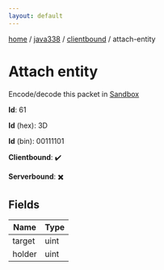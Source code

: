 ```yaml
---
layout: default
---
```


[home](/)  /  [java338](/protocol/java338)  /  [clientbound](/protocol/java338/clientbound)  /  attach-entity

# Attach entity

Encode/decode this packet in [Sandbox](../../../sandbox/java338#Clientbound.AttachEntity)

**Id**: 61

**Id** (hex): 3D

**Id** (bin): 00111101

**Clientbound**: ✔️

**Serverbound**: ✖️

## Fields

Name | Type
---|---
target | uint
holder | uint

